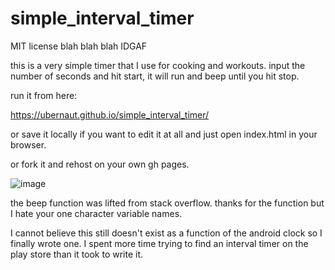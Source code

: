 # simple_interval_timer

MIT license blah blah blah IDGAF

this is a very simple timer that I use for cooking and workouts.  input the number of seconds and hit start, it will run and beep until you hit stop. 

run it from here:

https://ubernaut.github.io/simple_interval_timer/

or save it locally if you want to edit it at all and just open index.html in your browser. 

or fork it and rehost on your own gh pages. 

![image](https://github.com/ubernaut/simple_interval_timer/assets/1483522/924cdbbd-d503-4170-aa4b-504d4e6787d4)

the beep function was lifted from stack overflow. thanks for the function but I hate your one character variable names. 

<rant>
I cannot believe this still doesn't exist as a function of the android clock so I finally wrote one. 
I spent more time trying to find an interval timer on the play store than it took to write it.  

</rant> 
